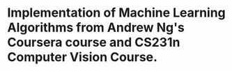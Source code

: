 # Implementation of Machine Learning Algorithms from Andrew Ng's Coursera course and CS231n Computer Vision Course.


